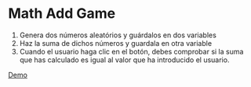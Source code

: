 # Math Add Game

1. Genera dos números aleatórios y guárdalos en dos variables
2. Haz la suma de dichos números y guardala en otra variable
3. Cuando el usuario haga clic en el botón, debes comprobar si la suma que has calculado es igual al valor que ha introducido el usuario.

[Demo](https://js-beginners.github.io/math-addition-app-project/)
